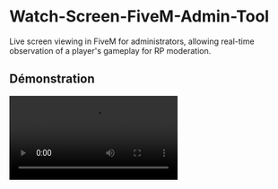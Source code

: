 # Watch-Screen-FiveM-Admin-Tool
Live screen viewing in FiveM for administrators, allowing real-time observation of a player's gameplay for RP moderation.

## Démonstration

![Watch Screen Demo](https://maybe-ange.com/assets/videos/watch-screen.mp4)
